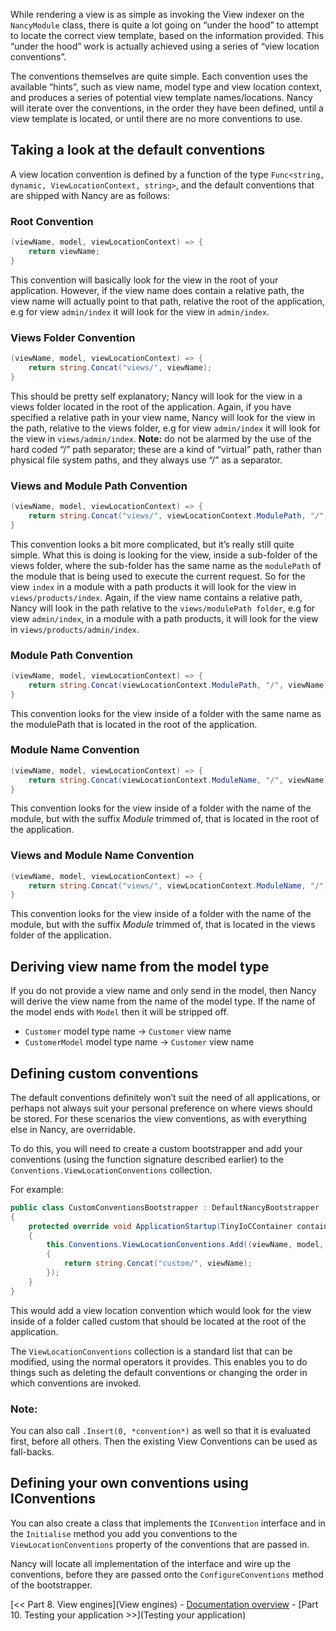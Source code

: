While rendering a view is as simple as invoking the View indexer on the `NancyModule` class, there is quite a lot going on “under the hood” to attempt to locate the correct view template, based on the information provided. This “under the hood” work is actually achieved using a series of “view location conventions”.

The conventions themselves are quite simple. Each convention uses the available “hints”, such as view name, model type and view location context, and produces a series of potential view template names/locations. Nancy will iterate over the conventions, in the order they have been defined, until a view template is located, or until there are no more conventions to use.

## Taking a look at the default conventions

A view location convention is defined by a function of the type `Func<string, dynamic, ViewLocationContext, string>`, and the default conventions that are shipped with Nancy are as follows:

### Root Convention

```c#
(viewName, model, viewLocationContext) => {
    return viewName;
}
```

This convention will basically look for the view in the root of your application. However, if the view name does contain a relative path, the view name will actually point to that path, relative the root of the application, e.g for view `admin/index` it will look for the view in `admin/index`.

### Views Folder Convention
```c#
(viewName, model, viewLocationContext) => {
    return string.Concat("views/", viewName);
}
```
This should be pretty self explanatory; Nancy will look for the view in a views folder located in the root of the application. Again, if you have specified a relative path in your view name, Nancy will look for the view in the path, relative to the views folder, e.g for view `admin/index` it will look for the view in `views/admin/index`. **Note:** do not be alarmed by the use of the hard coded “/” path separator; these are a kind of “virtual” path, rather than physical file system paths, and they always use “/” as a separator.

### Views and Module Path Convention
```c#
(viewName, model, viewLocationContext) => {
    return string.Concat("views/", viewLocationContext.ModulePath, "/", viewName);
}
```
This convention looks a bit more complicated, but it’s really still quite simple. What this is doing is looking for the view, inside a sub-folder of the views folder, where the sub-folder has the same name as the `modulePath` of the module that is being used to execute the current request. So for the view `index` in a module with a path products it will look for the view in `views/products/index`. Again, if the view name contains a relative path, Nancy will look in the path relative to the `views/modulePath folder`, e.g for view `admin/index`, in a module with a path products, it will look for the view in `views/products/admin/index`.

### Module Path Convention

```c#
(viewName, model, viewLocationContext) => {
    return string.Concat(viewLocationContext.ModulePath, "/", viewName);
}
```
This convention looks for the view inside of a folder with the same name as the modulePath that is located in the root of the application.

### Module Name Convention
```c#
(viewName, model, viewLocationContext) => {
    return string.Concat(viewLocationContext.ModuleName, "/", viewName);
}
```
This convention looks for the view inside of a folder with the name of the module, but with the suffix _Module_ trimmed of, that is located in the root of the application.

### Views and Module Name Convention
```c#
(viewName, model, viewLocationContext) => {
    return string.Concat("views/", viewLocationContext.ModuleName, "/", viewName);
}
```
This convention looks for the view inside of a folder with the name of the module, but with the suffix _Module_ trimmed of, that is located in the views folder of the application.

## Deriving view name from the model type

If you do not provide a view name and only send in the model, then Nancy will derive the view name from the name of the model type. If the name of the model ends with `Model` then it will be stripped off. 

* `Customer` model type name -> `Customer` view name
* `CustomerModel` model type name -> `Customer` view name

## Defining custom conventions

The default conventions definitely won’t suit the need of all applications, or perhaps not always suit your personal preference on where views should be stored. For these scenarios the view conventions, as with everything else in Nancy, are overridable.

To do this, you will need to create a custom bootstrapper and add your conventions (using the function signature described earlier) to the `Conventions.ViewLocationConventions` collection.

For example:

```c#
public class CustomConventionsBootstrapper : DefaultNancyBootstrapper
{
    protected override void ApplicationStartup(TinyIoCContainer container, Nancy.Bootstrapper.IPipelines pipelines)
    {
        this.Conventions.ViewLocationConventions.Add((viewName, model, context) =>
        {
            return string.Concat("custom/", viewName);
        });
    }
}
```
This would add a view location convention which would look for the view inside of a folder called custom that should be located at the root of the application.

The `ViewLocationConventions` collection is a standard list that can be modified, using the normal operators it provides. This enables you to do things such as deleting the default conventions or changing the order in which conventions are invoked.

### Note: 
You can also call `.Insert(0, *convention*)` as well so that it is evaluated first, before all others. Then the existing View Conventions can be used as fall-backs. 

## Defining your own conventions using IConventions

You can also create a class that implements the `IConvention` interface and in the `Initialise` method you add you conventions to the `ViewLocationConventions` property of the conventions that are passed in.

Nancy will locate all implementation of the interface and wire up the conventions, before they are passed onto the `ConfigureConventions` method of the bootstrapper.

[<< Part 8. View engines](View engines) - [Documentation overview](Documentation) - [Part 10. Testing your application >>](Testing your application)